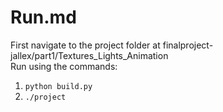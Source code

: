 # Run.md

First navigate to the project folder at finalproject-jallex/part1/Textures_Lights_Animation <br />
Run using the commands:
1. ```python build.py```
2. ```./project``` 
  
